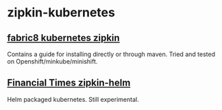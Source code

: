 # zipkin-kubernetes

## [fabric8 kubernetes zipkin](https://github.com/fabric8io/kubernetes-zipkin)

Contains a guide for installing directly or through maven. Tried and tested on Openshift/minkube/minishift.

## [Financial Times zipkin-helm](https://github.com/Financial-Times/zipkin-helm)

Helm packaged kubernetes. Still experimental.
